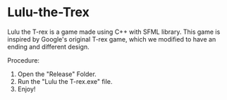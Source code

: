 # Lulu-the-Trex
Lulu the T-rex is a game made using C++ with SFML library. This game is inspired by Google's original T-rex game, which we modified to have an ending and different design.

Procedure:
1. Open the "Release" Folder.
2. Run the "Lulu the T-rex.exe" file.
3. Enjoy!
